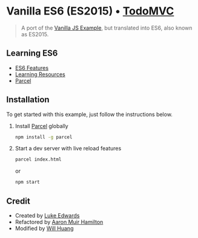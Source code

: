 # Vanilla ES6 (ES2015) • [TodoMVC](http://todomvc.com)

> A port of the [Vanilla JS Example](http://todomvc.com/examples/vanillajs/), but translated into ES6, also known as ES2015.

## Learning ES6

- [ES6 Features](https://github.com/lukehoban/es6features)
- [Learning Resources](https://github.com/ericdouglas/ES6-Learning)
- [Parcel](https://parceljs.org/)

## Installation

To get started with this example, just follow the instructions below.

1. Install [Parcel](https://parceljs.org/) globally

    ```sh
    npm install -g parcel
    ```

2. Start a dev server with live reload features

    ```sh
    parcel index.html
    ```

    or

    ```sh
    npm start
    ```

## Credit

- Created by [Luke Edwards](http://www.lukeed.com)
- Refactored by [Aaron Muir Hamilton](https://github.com/xorgy)
- Modified by [Will Huang](https://www.facebook.com/will.fans)
